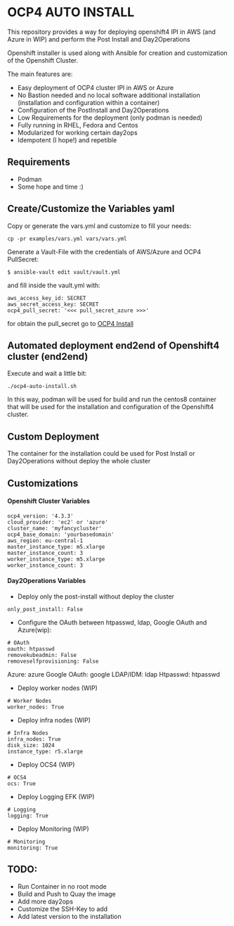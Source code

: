 # OCP4 AUTO INSTALL

This repository provides a way for deploying openshift4 IPI in AWS (and Azure in WIP)
and perform the Post Install and Day2Operations

Openshift installer is used along with Ansible for creation and customization of the Openshift Cluster.

The main features are:

* Easy deployment of OCP4 cluster IPI in AWS or Azure
* No Bastion needed and no local software additional installation (installation and configuration within a container)
* Configuration of the PostInstall and Day2Operations
* Low Requirements for the deployment (only podman is needed)
* Fully running in RHEL, Fedora and Centos
* Modularized for working certain day2ops
* Idempotent (I hope!) and repetible

## Requirements

* Podman
* Some hope and time :)

## Create/Customize the Variables yaml

Copy or generate the vars.yml and customize to fill your needs:

```
cp -pr examples/vars.yml vars/vars.yml
```

Generate a Vault-File with the credentials of AWS/Azure and OCP4 PullSecret:

```
$ ansible-vault edit vault/vault.yml
```

and fill inside the vault.yml with:

```
aws_access_key_id: SECRET
aws_secret_access_key: SECRET
ocp4_pull_secret: '<<< pull_secret_azure >>>'
```

for obtain the pull_secret go to [OCP4 Install](https://cloud.redhat.com/openshift/install)



## Automated deployment end2end of Openshift4 cluster (end2end)

Execute and wait a little bit:

```
./ocp4-auto-install.sh
```

In this way, podman will be used for build and run the centos8 container that will be used for the installation and configuration of the Openshift4 cluster.

## Custom Deployment

The container for the installation could be used for Post Install or Day2Operations without deploy the whole cluster

## Customizations

#### Openshift Cluster Variables

```
ocp4_version: '4.3.3'
cloud_provider: 'ec2' or 'azure'
cluster_name: 'myfancycluster'
ocp4_base_domain: 'yourbasedomain'
aws_region: eu-central-1
master_instance_type: m5.xlarge
master_instance_count: 3
worker_instance_type: m5.xlarge
worker_instance_count: 3
```

#### Day2Operations Variables

* Deploy only the post-install without deploy the cluster

```
only_post_install: False
```

* Configure the OAuth between htpasswd, ldap, Google OAuth and Azure(wip):

```
# OAuth
oauth: htpasswd
removekubeadmin: False
removeselfprovisioning: False
```

Azure: azure
Google OAuth: google
LDAP/IDM: ldap
Htpasswd: htpasswd

* Deploy worker nodes (WIP)

```
# Worker Nodes
worker_nodes: True
```

* Deploy infra nodes (WIP)

```
# Infra Nodes
infra_nodes: True
disk_size: 1024
instance_type: r5.xlarge
```

* Deploy OCS4 (WIP)

```
# OCS4
ocs: True
```

* Deploy Logging EFK (WIP)

```
# Logging
logging: True
```

* Deploy Monitoring (WIP)

```
# Monitoring
monitoring: True
```

## TODO:

* Run Container in no root mode
* Build and Push to Quay the image
* Add more day2ops
* Customize the SSH-Key to add
* Add latest version to the installation

